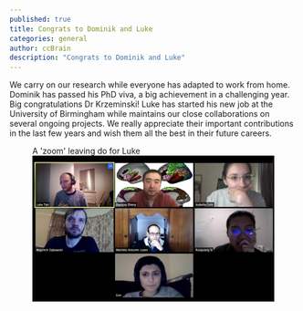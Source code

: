 ```yaml
---
published: true
title: Congrats to Dominik and Luke
categories: general
author: ccBrain
description: "Congrats to Dominik and Luke"
---
```


We carry on our research while everyone has adapted to work from home. Dominik has passed his PhD viva, a big achievement in a challenging year. Big congratulations Dr Krzeminski! Luke has started his new job at the University of Birmingham while maintains our close collaborations on several ongoing projects. We really appreciate their important contributions in the last few years and wish them all the best in their future careers.

<figure class="center">
	<figcaption>A 'zoom' leaving do for Luke</figcaption>
	<a href="/images/photo/luke_zoom.png"><img src="/images/photo/luke_zoom.png" alt=""></a>
</figure>